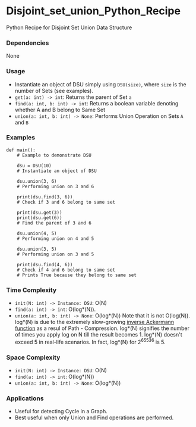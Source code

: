 # Disjoint_set_union_Python_Recipe
Python Recipe for Disjoint Set Union Data Structure

### Dependencies
None

### Usage
* Instantiate an object of DSU simply using ```DSU(size)```, where ```size``` is the number of Sets (see examples).
* ```get(a: int) -> int```: Returns the parent of Set ```a```
* ```find(a: int, b: int) -> int```: Returns a boolean variable denoting whether A and B belong to Same Set
* ```union(a: int, b: int) -> None```: Performs Union Operation on Sets ```A``` and ```B```

### Examples
```
def main():
    # Example to demonstrate DSU

    dsu = DSU(10)
    # Instantiate an object of DSU

    dsu.union(3, 6)
    # Performing union on 3 and 6

    print(dsu.find(3, 6))
    # Check if 3 and 6 belong to same set

    print(dsu.get(3))
    print(dsu.get(6))
    # Find the parent of 3 and 6

    dsu.union(4, 5)
    # Performing union on 4 and 5

    dsu.union(3, 5)
    # Performing union on 3 and 5

    print(dsu.find(4, 6))
    # Check if 4 and 6 belong to same set
    # Prints True because they belong to same set
```

### Time Complexity
* ```init(N: int) -> Instance: DSU```: O(N)
* ```find(a: int) -> int```: O(log*(N)).
* ```union(a: int, b: int) -> None```: O(log*(N))
    Note that it is not O(log(N)). log*(N) is due to the extremely slow-growing [inverse Ackermann function](https://en.wikipedia.org/wiki/Inverse_Ackermann_function) as a resul of Path - Compression.
    log*(N) signifies the number of times you apply log on N till the result becomes 1. log*(N) doesn't exceed 5 in real-life scenarios. In fact, log*(N) for 2<sup>65536</sup> is 5.

### Space Complexity
* ```init(N: int) -> Instance: DSU```: O(N)
* `find(a: int) -> int`: O(log*(N))
* ```union(a: int, b: int) -> None```: O(log*(N))

### Applications
* Useful for detecting Cycle in a Graph.
* Best useful when only Union and Find operations are performed.